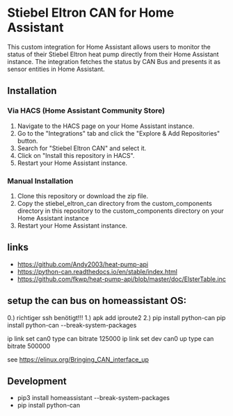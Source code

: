# Stiebel Eltron CAN for Home Assistant
This custom integration for Home Assistant allows users to monitor the status of their Stiebel Eltron heat pump directly from their Home Assistant instance. The integration fetches the status by CAN Bus and presents it as sensor entities in Home Assistant.

## Installation
### Via HACS (Home Assistant Community Store)
1. Navigate to the HACS page on your Home Assistant instance.
2. Go to the "Integrations" tab and click the "Explore & Add Repositories" button.
3. Search for "Stiebel Eltron CAN" and select it.
4. Click on "Install this repository in HACS".
5. Restart your Home Assistant instance.

### Manual Installation
1. Clone this repository or download the zip file.
2. Copy the stiebel_eltron_can directory from the custom_components directory in this repository to the custom_components directory on your Home Assistant instance
3. Restart your Home Assistant instance.


## links 
  * https://github.com/Andy2003/heat-pump-api
  * https://python-can.readthedocs.io/en/stable/index.html
  * https://github.com/fkwp/heat-pump-api/blob/master/doc/ElsterTable.inc

  
## setup the can bus on homeassistant OS: 
0.) richtiger ssh benötigt!!!
1.) apk add iproute2 
2.) pip install python-can
pip install python-can --break-system-packages


ip link set can0 type can bitrate 125000
ip link set dev can0 up type can bitrate 500000

see https://elinux.org/Bringing_CAN_interface_up

## Development
* pip3 install homeassistant --break-system-packages
* pip install python-can
